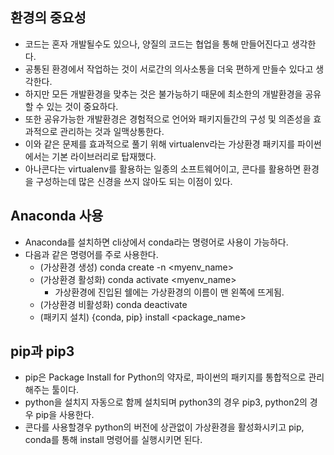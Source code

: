 ## 환경의 중요성
- 코드는 혼자 개발될수도 있으나, 양질의 코드는 협업을 통해 만들어진다고 생각한다.
- 공통된 환경에서 작업하는 것이 서로간의 의사소통을 더욱 편하게 만들수 있다고 생각한다.
- 하지만 모든 개발환경을 맞추는 것은 불가능하기 때문에 최소한의 개발환경을 공유할 수 있는 것이 중요하다.
- 또한 공유가능한 개발환경은 경험적으로 언어와 패키지들간의 구성 및 의존성을 효과적으로 관리하는 것과 일맥상통한다.
- 이와 같은 문제를 효과적으로 풀기 위해 virtualenv라는 가상환경 패키지를 파이썬에서는 기본 라이브러리로 탑재했다.
- 아나콘다는 virtualenv를 활용하는 일종의 소프트웨어이고, 콘다를 활용하면 환경을 구성하는데 많은 신경을 쓰지 않아도 되는 이점이 있다.

## Anaconda 사용
- Anaconda를 설치하면 cli상에서 conda라는 명령어로 사용이 가능하다.
- 다음과 같은 명령어를 주로 사용한다.
  - (가상환경 생성) conda create -n <myenv_name>
  - (가상환경 활성화) conda activate <myenv_name>
    - 가상환경에 진입된 쉘에는 가상환경의 이름이 맨 왼쪽에 뜨게됨.
  - (가상환경 비활성화) conda deactivate
  - (패키지 설치) {conda, pip} install <package_name>

## pip과 pip3
- pip은 Package Install for Python의 약자로, 파이썬의 패키지를 통합적으로 관리해주는 툴이다.
- python을 설치지 자동으로 함께 설치되며 python3의 경우 pip3, python2의 경우 pip을 사용한다.
- 콘다를 사용할경우 python의 버전에 상관없이 가상환경을 활성화시키고 pip, conda를 통해 install 명령어를 실행시키면 된다.
